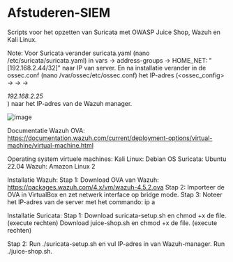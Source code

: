 # Afstuderen-SIEM
 Scripts voor het opzetten van Suricata met OWASP Juice Shop, Wazuh en Kali Linux.

Note:
Voor Suricata verander suricata.yaml  (nano /etc/suricata/suricata.yaml) in vars -> address-groups -> HOME_NET: "[192.168.2.44/32]" naar IP van server.
En na installatie verander in de ossec.conf (nano /var/ossec/etc/ossec.conf) het IP-adres (<ossec_config> -> <client> -> <server> -> <address>192.168.2.25</address>) naar het IP-adres van de Wazuh manager.

![image](https://github.com/Jensjee/Afstuderen-SIEM/assets/16975896/74a05d0f-5c9d-4c41-8310-cb67328ccdb0)

Documentatie Wazuh OVA: https://documentation.wazuh.com/current/deployment-options/virtual-machine/virtual-machine.html 

Operating system virtuele machines:
Kali Linux: Debian OS
Suricata: Ubuntu 22.04
Wazuh: Amazon Linux 2

Installatie Wazuh:
Stap 1: Download OVA van Wazuh: https://packages.wazuh.com/4.x/vm/wazuh-4.5.2.ova
Stap 2: Importeer de OVA in VirtualBox en zet netwerk interface op bridge mode.
Stap 3: Noteer het IP-adres van de server met het commando: ip a

Installatie Suricata:
Stap 1:
Download suricata-setup.sh en chmod +x de file. (execute rechten)
Download juice-shop.sh en chmod +x de file. (execute rechten)

Stap 2:
Run ./suricata-setup.sh en vul IP-adres in van Wazuh-manager.
Run ./juice-shop.sh.
